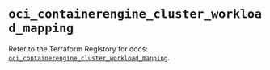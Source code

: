 # `oci_containerengine_cluster_workload_mapping`

Refer to the Terraform Registory for docs: [`oci_containerengine_cluster_workload_mapping`](https://registry.terraform.io/providers/oracle/oci/6.18.0/docs/resources/containerengine_cluster_workload_mapping).
